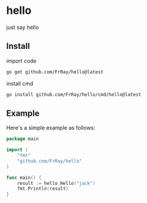 # hello
just say hello

## Install
import code
```bash
go get github.com/FrRay/hello@latest
```
install cmd
````bash
go install github.com/FrRay/hello/cmd/hello@latest
````

## Example
Here's a simple example as follows:
```go
package main

import (
	"fmt"
	"github.com/FrRay/hello"
)

func main() {
	result := hello.Hello("jack")
	fmt.Println(result)
}
```
